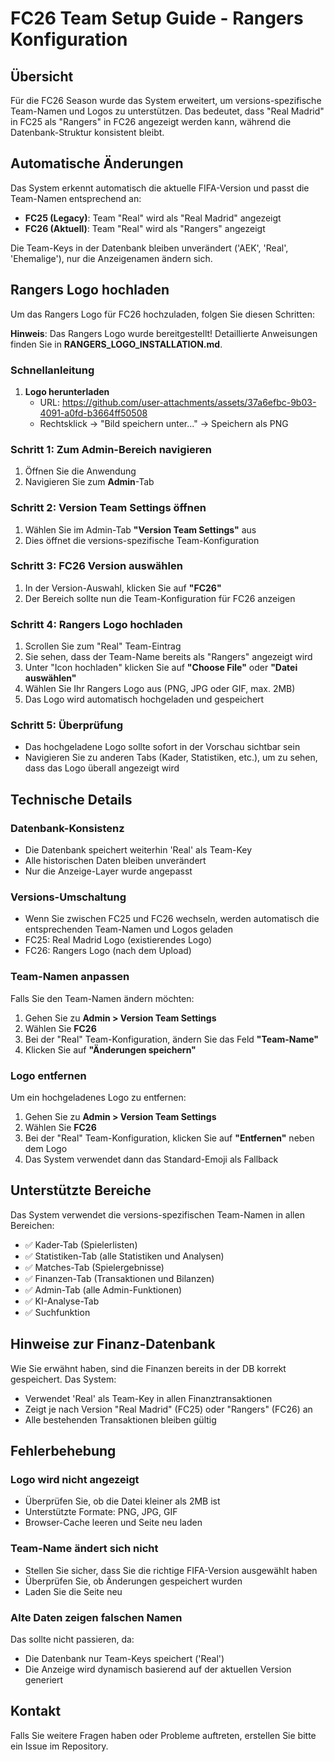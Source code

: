 # FC26 Team Setup Guide - Rangers Konfiguration

## Übersicht

Für die FC26 Season wurde das System erweitert, um versions-spezifische Team-Namen und Logos zu unterstützen. Das bedeutet, dass "Real Madrid" in FC25 als "Rangers" in FC26 angezeigt werden kann, während die Datenbank-Struktur konsistent bleibt.

## Automatische Änderungen

Das System erkennt automatisch die aktuelle FIFA-Version und passt die Team-Namen entsprechend an:

- **FC25 (Legacy)**: Team "Real" wird als "Real Madrid" angezeigt
- **FC26 (Aktuell)**: Team "Real" wird als "Rangers" angezeigt

Die Team-Keys in der Datenbank bleiben unverändert ('AEK', 'Real', 'Ehemalige'), nur die Anzeigenamen ändern sich.

## Rangers Logo hochladen

Um das Rangers Logo für FC26 hochzuladen, folgen Sie diesen Schritten:

**Hinweis**: Das Rangers Logo wurde bereitgestellt! Detaillierte Anweisungen finden Sie in **RANGERS_LOGO_INSTALLATION.md**.

### Schnellanleitung

1. **Logo herunterladen**
   - URL: https://github.com/user-attachments/assets/37a6efbc-9b03-4091-a0fd-b3664ff50508
   - Rechtsklick → "Bild speichern unter..." → Speichern als PNG

### Schritt 1: Zum Admin-Bereich navigieren
1. Öffnen Sie die Anwendung
2. Navigieren Sie zum **Admin**-Tab

### Schritt 2: Version Team Settings öffnen
1. Wählen Sie im Admin-Tab **"Version Team Settings"** aus
2. Dies öffnet die versions-spezifische Team-Konfiguration

### Schritt 3: FC26 Version auswählen
1. In der Version-Auswahl, klicken Sie auf **"FC26"**
2. Der Bereich sollte nun die Team-Konfiguration für FC26 anzeigen

### Schritt 4: Rangers Logo hochladen
1. Scrollen Sie zum "Real" Team-Eintrag
2. Sie sehen, dass der Team-Name bereits als "Rangers" angezeigt wird
3. Unter "Icon hochladen" klicken Sie auf **"Choose File"** oder **"Datei auswählen"**
4. Wählen Sie Ihr Rangers Logo aus (PNG, JPG oder GIF, max. 2MB)
5. Das Logo wird automatisch hochgeladen und gespeichert

### Schritt 5: Überprüfung
- Das hochgeladene Logo sollte sofort in der Vorschau sichtbar sein
- Navigieren Sie zu anderen Tabs (Kader, Statistiken, etc.), um zu sehen, dass das Logo überall angezeigt wird

## Technische Details

### Datenbank-Konsistenz
- Die Datenbank speichert weiterhin 'Real' als Team-Key
- Alle historischen Daten bleiben unverändert
- Nur die Anzeige-Layer wurde angepasst

### Versions-Umschaltung
- Wenn Sie zwischen FC25 und FC26 wechseln, werden automatisch die entsprechenden Team-Namen und Logos geladen
- FC25: Real Madrid Logo (existierendes Logo)
- FC26: Rangers Logo (nach dem Upload)

### Team-Namen anpassen
Falls Sie den Team-Namen ändern möchten:

1. Gehen Sie zu **Admin > Version Team Settings**
2. Wählen Sie **FC26**
3. Bei der "Real" Team-Konfiguration, ändern Sie das Feld **"Team-Name"**
4. Klicken Sie auf **"Änderungen speichern"**

### Logo entfernen
Um ein hochgeladenes Logo zu entfernen:

1. Gehen Sie zu **Admin > Version Team Settings**
2. Wählen Sie **FC26**
3. Bei der "Real" Team-Konfiguration, klicken Sie auf **"Entfernen"** neben dem Logo
4. Das System verwendet dann das Standard-Emoji als Fallback

## Unterstützte Bereiche

Das System verwendet die versions-spezifischen Team-Namen in allen Bereichen:

- ✅ Kader-Tab (Spielerlisten)
- ✅ Statistiken-Tab (alle Statistiken und Analysen)
- ✅ Matches-Tab (Spielergebnisse)
- ✅ Finanzen-Tab (Transaktionen und Bilanzen)
- ✅ Admin-Tab (alle Admin-Funktionen)
- ✅ KI-Analyse-Tab
- ✅ Suchfunktion

## Hinweise zur Finanz-Datenbank

Wie Sie erwähnt haben, sind die Finanzen bereits in der DB korrekt gespeichert. Das System:

- Verwendet 'Real' als Team-Key in allen Finanztransaktionen
- Zeigt je nach Version "Real Madrid" (FC25) oder "Rangers" (FC26) an
- Alle bestehenden Transaktionen bleiben gültig

## Fehlerbehebung

### Logo wird nicht angezeigt
- Überprüfen Sie, ob die Datei kleiner als 2MB ist
- Unterstützte Formate: PNG, JPG, GIF
- Browser-Cache leeren und Seite neu laden

### Team-Name ändert sich nicht
- Stellen Sie sicher, dass Sie die richtige FIFA-Version ausgewählt haben
- Überprüfen Sie, ob Änderungen gespeichert wurden
- Laden Sie die Seite neu

### Alte Daten zeigen falschen Namen
Das sollte nicht passieren, da:
- Die Datenbank nur Team-Keys speichert ('Real')
- Die Anzeige wird dynamisch basierend auf der aktuellen Version generiert

## Kontakt

Falls Sie weitere Fragen haben oder Probleme auftreten, erstellen Sie bitte ein Issue im Repository.
